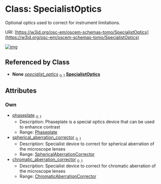 
# Class: SpecialistOptics

Optional optics used to correct for instrument limitations.

URI: [https://w3id.org/osc-em/oscem-schemas-tomo/SpecialistOptics](https://w3id.org/osc-em/oscem-schemas-tomo/SpecialistOptics)


[![img](https://yuml.me/diagram/nofunky;dir:TB/class/[SphericalAberrationCorrector],[ChromaticAberrationCorrector]<chromatic_aberration_corrector%200..1-++[SpecialistOptics],[SphericalAberrationCorrector]<spherical_aberration_corrector%200..1-++[SpecialistOptics],[Phaseplate]<phaseplate%200..1-++[SpecialistOptics],[Acquisition]++-%20specialist_optics%200..1>[SpecialistOptics],[Phaseplate],[ChromaticAberrationCorrector],[Acquisition])](https://yuml.me/diagram/nofunky;dir:TB/class/[SphericalAberrationCorrector],[ChromaticAberrationCorrector]<chromatic_aberration_corrector%200..1-++[SpecialistOptics],[SphericalAberrationCorrector]<spherical_aberration_corrector%200..1-++[SpecialistOptics],[Phaseplate]<phaseplate%200..1-++[SpecialistOptics],[Acquisition]++-%20specialist_optics%200..1>[SpecialistOptics],[Phaseplate],[ChromaticAberrationCorrector],[Acquisition])

## Referenced by Class

 *  **None** *[specialist_optics](specialist_optics.md)*  <sub>0..1</sub>  **[SpecialistOptics](SpecialistOptics.md)**

## Attributes


### Own

 * [phaseplate](phaseplate.md)  <sub>0..1</sub>
     * Description: Phaseplate is a special optics device that can be used to enhance contrast
     * Range: [Phaseplate](Phaseplate.md)
 * [spherical_aberration_corrector](spherical_aberration_corrector.md)  <sub>0..1</sub>
     * Description: Specialist device to correct for spherical aberration of the microscope lenses
     * Range: [SphericalAberrationCorrector](SphericalAberrationCorrector.md)
 * [chromatic_aberration_corrector](chromatic_aberration_corrector.md)  <sub>0..1</sub>
     * Description: Specialist device to correct for chromatic aberration of the microscope lenses
     * Range: [ChromaticAberrationCorrector](ChromaticAberrationCorrector.md)
